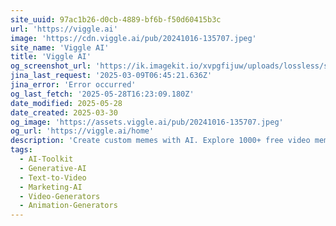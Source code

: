 ```yaml
---
site_uuid: 97ac1b26-d0cb-4889-bf6b-f50d60415b3c
url: 'https://viggle.ai'
image: 'https://cdn.viggle.ai/pub/20241016-135707.jpeg'
site_name: 'Viggle AI'
title: 'Viggle AI'
og_screenshot_url: 'https://ik.imagekit.io/xvpgfijuw/uploads/lossless/screenshots/20250528_Viggle_AI_og_screenshot.jpeg'
jina_last_request: '2025-03-09T06:45:21.636Z'
jina_error: 'Error occurred'
og_last_fetch: '2025-05-28T16:23:09.180Z'
date_modified: 2025-05-28
date_created: 2025-03-30
og_image: 'https://assets.viggle.ai/pub/20241016-135707.jpeg'
og_url: 'https://viggle.ai/home'
description: 'Create custom memes with AI. Explore 1000+ free video meme templates and start making viral memes today!'
tags:
  - AI-Toolkit
  - Generative-AI
  - Text-to-Video
  - Marketing-AI
  - Video-Generators
  - Animation-Generators
---
```


